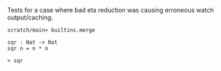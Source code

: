 
Tests for a case where bad eta reduction was causing erroneous watch
output/caching.

```ucm:hide
scratch/main> builtins.merge
```

```unison
sqr : Nat -> Nat
sqr n = n * n

> sqr
```
